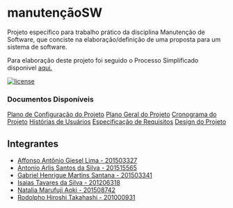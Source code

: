 # manutençãoSW

Projeto específico para trabalho prático da disciplina Manutenção de Software, que conciste na elaboração/definição de uma proposta para um sistema de software.

Para elaboração deste projeto foi seguido o Processo Simplificado disponivel [aqui.](https://github.com/antlisufg/Docs/blob/master/Processo.md)

[![license](https://img.shields.io/github/license/antlisufg/manuten-oSW.svg)](https://github.com/antlisufg/manuten-oSW/blob/master/LICENSE)


### Documentos Disponíveis
[Plano de Configuração do Projeto](https://github.com/antlisufg/manuten-oSW/blob/master/1%C2%AA%20fase/4.%20BANK-LINE_PCS.md)
[Plano Geral do Projeto](https://github.com/antlisufg/manuten-oSW/blob/master/1%C2%AA%20fase/1.%20Gerenciamento/1.1%20BANK-LINE_PGP.md)
[Cronograma do Projeto](https://github.com/antlisufg/manuten-oSW/blob/master/1%C2%AA%20fase/1.%20Gerenciamento/1.2%20BANK-LINE_COP.md)
[Histórias de Usuários](https://github.com/antlisufg/manuten-oSW/blob/master/1%C2%AA%20fase/2.%20Requisito/2.1%20BANK-LINE_DHU.md)
[Especificação de Requisitos](https://github.com/antlisufg/manuten-oSW/blob/master/1%C2%AA%20fase/2.%20Requisito/2.2%20BANK-LINE_EOR.md)
[Design do Projeto](https://github.com/antlisufg/manuten-oSW/blob/master/1%C2%AA%20fase/3.%20Design/BANK-LINE_DGA.md)


## Integrantes

- [Affonso Antônio Giesel Lima -  201503327](https://github.com/AffonsoGiesel) 
- [Antonio Arlis Santos da Silva - 201515565](https://github.com/antlisufg)
- [Gabriel Henrigue Martins Santana - 201503341 ](https://github.com/gabrielhmartins)
- [Isaias Tavares da Silva - 201206318](https://github.com/isaiastavares)
- [Natalia Marufuji Aoki - 201508742](https://github.com/NataliaMarufuji) 
- [Rodolpho Hiroshi Takahashi - 201000931](https://github.com/rodolphohiroshi)
